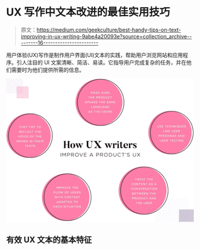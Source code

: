 # UX 写作中文本改进的最佳实用技巧

> 原文：<https://medium.com/geekculture/best-handy-tips-on-text-improving-in-ux-writing-9abe4a20093e?source=collection_archive---------16----------------------->

用户体验(UX)写作是制作用户界面(UI)文本的实践，帮助用户浏览网站和应用程序。引人注目的 UI 文案清晰、简洁、易读。它指导用户完成复杂的任务，并在他们需要时为他们提供所需的信息。

![](img/584bb309ff1587eb5dd6f15ad0ab52c2.png)

## 有效 UX 文本的基本特征
